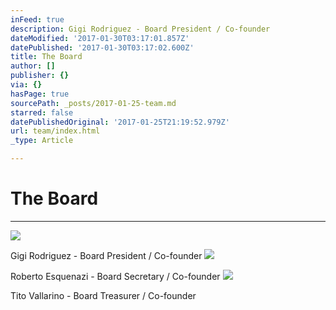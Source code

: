 ```yaml
---
inFeed: true
description: Gigi Rodriguez - Board President / Co-founder
dateModified: '2017-01-30T03:17:01.857Z'
datePublished: '2017-01-30T03:17:02.600Z'
title: The Board
author: []
publisher: {}
via: {}
hasPage: true
sourcePath: _posts/2017-01-25-team.md
starred: false
datePublishedOriginal: '2017-01-25T21:19:52.979Z'
url: team/index.html
_type: Article

---
```

# The Board

---

![](https://the-grid-user-content.s3-us-west-2.amazonaws.com/aea232e2-39bc-4ed5-be62-1ece79ff634b.png)

Gigi Rodriguez - Board President / Co-founder
![](https://the-grid-user-content.s3-us-west-2.amazonaws.com/a60ff1d2-8a95-4b28-b9a7-b3754b68a91c.png)

Roberto Esquenazi - Board Secretary / Co-founder
![](https://the-grid-user-content.s3-us-west-2.amazonaws.com/ec1cde43-95d8-4ef9-970f-c67c14812169.png)

Tito Vallarino - Board Treasurer / Co-founder